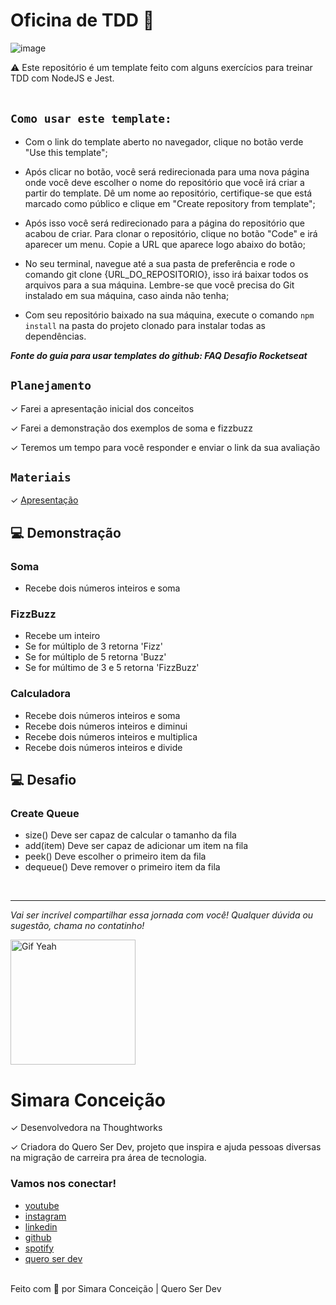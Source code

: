 # Oficina de TDD 🚀 

![image](https://media2.giphy.com/media/D567hs4Dex0GEnAKOY/giphy.gif)
<aside>
⚠️ Este repositório é um template feito com alguns exercícios para treinar TDD com NodeJS e Jest.
</aside>

<br>

## `Como usar este template:`

- Com o link do template aberto no navegador, clique no botão verde "Use this template";

-  Após clicar no botão, você será redirecionada para uma nova página onde você deve escolher o nome do repositório que você irá criar a partir do template. Dê um nome ao repositório, certifique-se que está marcado como público e clique em "Create repository from template";

- Após isso você será redirecionado para a página do repositório que acabou de criar. Para clonar o repositório, clique no botão "Code" e irá aparecer um menu. Copie a URL que aparece logo abaixo do botão;

- No seu terminal, navegue até a sua pasta de preferência e rode o comando git clone {URL_DO_REPOSITORIO}, isso irá baixar todos os arquivos para a sua máquina. Lembre-se que você precisa do Git instalado em sua máquina, caso ainda não tenha;

- Com seu repositório baixado na sua máquina, execute o comando ``npm install`` na pasta do projeto clonado para instalar todas as dependências.

___Fonte do guia para usar templates do github: FAQ Desafio Rocketseat___

## `Planejamento`

✓   Farei a apresentação inicial dos conceitos

✓		Farei a demonstração dos exemplos de soma e fizzbuzz

✓		Teremos um tempo para você responder e enviar o link da sua avaliação

## `Materiais`

✓		[Apresentação](https://www.canva.com/design/DAFqoh-1aeY/QL8y7DwxRYF9jtYG_gGKwA/edit?utm_content=DAFqoh-1aeY&utm_campaign=designshare&utm_medium=link2&utm_source=sharebutton)


## 💻 Demonstração
### Soma

- Recebe dois números inteiros e soma

### FizzBuzz

- Recebe um inteiro
- Se for múltiplo de 3 retorna 'Fizz'
- Se for múltiplo de 5 retorna 'Buzz'
- Se for múltimo de 3 e 5 retorna 'FizzBuzz'

### Calculadora

- Recebe dois números inteiros e soma
- Recebe dois números inteiros e diminui
- Recebe dois números inteiros e multiplica
- Recebe dois números inteiros e divide

## 💻 Desafio
### Create Queue

- size() Deve ser capaz de calcular o tamanho da fila
- add(item) Deve ser capaz de adicionar um item na fila
- peek() Deve escolher o primeiro item da fila
- dequeue() Deve remover o primeiro item da fila


<br>

-----

_Vai ser incrível compartilhar essa jornada com você! Qualquer dúvida ou sugestão, chama no contatinho!_

 <img src="https://media.giphy.com/media/efhcZv18NpQDyRsaYa/giphy.gif" alt="Gif Yeah" width="200"> 

# Simara Conceição
✓	Desenvolvedora na Thoughtworks

✓	Criadora do Quero Ser Dev, projeto que inspira e ajuda pessoas diversas na migração de carreira pra área de tecnologia.

### Vamos nos conectar!

- [youtube](https://www.youtube.com/queroserdev)
- [instagram](https://www.instagram.com/simara_conceicao)
- [linkedin](https://www.linkedin.com/in/simaraconceicao/)
- [github](https://github.com/simaraconceicao)
- [spotify](https://open.spotify.com/show/59vCz4TY6tPHXW26qJknh3)
- [quero ser dev](https://queroserdev.com)

<br>
Feito com 💜 por Simara Conceição | Quero Ser Dev
